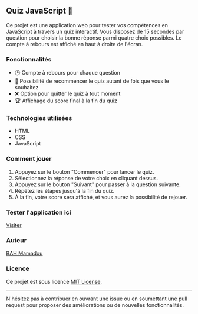 ## Quiz JavaScript 🧠

Ce projet est une application web pour tester vos compétences en JavaScript à travers un quiz interactif. Vous disposez de 15 secondes par question pour choisir la bonne réponse parmi quatre choix possibles. Le compte à rebours est affiché en haut à droite de l'écran.

### Fonctionnalités

- 🕒 Compte à rebours pour chaque question
- 🔄 Possibilité de recommencer le quiz autant de fois que vous le souhaitez
- ❌ Option pour quitter le quiz à tout moment
- 🏆 Affichage du score final à la fin du quiz

### Technologies utilisées

- HTML
- CSS
- JavaScript

### Comment jouer

1. Appuyez sur le bouton "Commencer" pour lancer le quiz.
2. Sélectionnez la réponse de votre choix en cliquant dessus.
3. Appuyez sur le bouton "Suivant" pour passer à la question suivante.
4. Répétez les étapes jusqu'à la fin du quiz.
5. À la fin, votre score sera affiché, et vous aurez la possibilité de rejouer.

### Tester l'application ici 

[Visiter](https://bahali21.github.io/Quiz-JavaScript/)
### Auteur

[BAH Mamadou](https://bahali21.github.io/BAHMamadou/)

### Licence

Ce projet est sous licence [MIT License](LICENSE).

---

N'hésitez pas à contribuer en ouvrant une issue ou en soumettant une pull request pour proposer des améliorations ou de nouvelles fonctionnalités.


